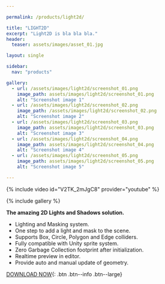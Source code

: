 ```yaml
---

permalink: /products/light2d/

title: "LIGHT2D"
excerpt: "Light2D is bla bla bla."
header:
  teaser: assets/images/asset_01.jpg

layout: single

sidebar: 
  nav: "products"

gallery:
  - url: /assets/images/light2d/screenshot_01.png
    image_path: assets/images/light2d/screenshot_01.png
    alt: "Screenshot image 1"
  - url: /assets/images/light2d/screenshot_02.png
    image_path: /assets/images/light2d/screenshot_02.png
    alt: "Screenshot image 2"
  - url: /assets/images/light2d/screenshot_03.png
    image_path: assets/images/light2d/screenshot_03.png
    alt: "Screenshot image 3"
  - url: /assets/images/light2d/screenshot_04.png
    image_path: assets/images/light2d/screenshot_04.png
    alt: "Screenshot image 4"
  - url: /assets/images/light2d/screenshot_05.png
    image_path: assets/images/light2d/screenshot_05.png
    alt: "Screenshot image 5"    

---
```


{% include video id="V2TK_2mJgC8" provider="youtube" %}

{% include gallery %}

**The amazing 2D Lights and Shadows solution.**

- Lighting and Masking system.
- One step to add a light and mask to the scene.
- Supports Box, Circle, Polygon and Edge colliders.
- Fully compatible with Unity sprite system.
- Zero Garbage Collection footprint after initialization.
- Realtime preview in editor.
- Provide auto and manual update of geometry.

[DOWNLOAD NOW](https://assetstore.unity.com/packages/tools/particles-effects/2d-lights-and-shadows-119920){: .btn .btn--info .btn--large}